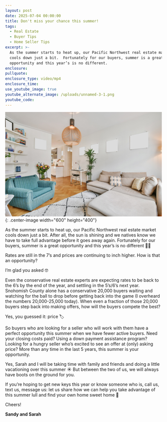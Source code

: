 ```yaml
---
layout: post
date: 2025-07-04 00:00:00
title: Don't miss your chance this summer!
tags:
  - Real Estate
  - Buyer Tips
  - Home Seller Tips
excerpt: >-
  As the summer starts to heat up, our Pacific Northwest real estate market
  cools down just a bit.  Fortunately for our buyers, summer is a great
  opportunity and this year’s is no different.
enclosure:
pullquote:
enclosure_type: video/mp4
enclosure_time:
use_youtube_image: true
youtube_alternate_image: /uploads/unnamed-3-1.png
youtube_code:
---
```

![](/uploads/unnamed-3.png){: .center-image width="600" height="400"}

As the summer starts to heat up, our Pacific Northwest real estate market cools down just a bit. After all, the sun is shining and we natives know we have to take full advantage before it goes away again. Fortunately for our buyers, summer is a great opportunity and this year’s is no different 🙌🏼

Rates are still in the 7’s and prices are continuing to inch higher. How is that an opportunity?

I’m glad you asked 🤓

Even the conservative real estate experts are expecting rates to be back to the 6’s by the end of the year, and settling in the 5’s/6’s next year. Snohomish County alone has a conservative 20,000 buyers waiting and watching for the ball to drop before getting back into the game (I overheard the numbers 20,000-25,000 today). When even a fraction of those 20,000 buyers step back into making offers, how will the buyers compete the best?

Yes, you guessed it: price 🏷️

So buyers who are looking for a seller who will work with them have a perfect opportunity this summer when we have fewer active buyers. Need your closing costs paid? Using a down payment assistance program? Looking for a hungry seller who’s excited to see an offer at (only) asking price? More than any time in the last 5 years, this summer is your opportunity.

Yes, Sarah and I will be taking time with family and friends and doing a little vacationing over this summer ☀️ But between the two of us, we will always have boots on the ground for you.

If you’re hoping to get new keys this year or know someone who is, call us, text us, message us: let us share how we can help you take advantage of this summer lull and find your own home sweet home 🏡

Cheers!

**Sandy and Sarah**